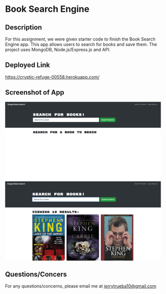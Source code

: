 # Book Search Engine

## Description
For this assignment, we were given starter code to finish the Book Search Engine app. This app allows users to search for books and save them. The project uses MongoDB, Node.js/Express.js and API.

## Deployed Link
https://cryptic-refuge-00558.herokuapp.com/

## Screenshot of App
![](./Assets/Main.png)
![](./Assets/Search.png)

## Questions/Concers
For any questions/concerns, please email me at jerrytrueba10@gmail.com